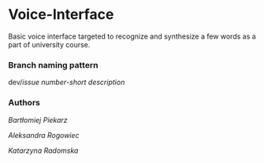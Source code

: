 # Voice-Interface
Basic voice interface targeted to recognize and synthesize a few words as a part of university course.

### Branch naming pattern
dev/_issue number_-_short description_

### Authors
_Bartłomiej Piekarz_ 

_Aleksandra Rogowiec_

_Katarzyna Radomska_
